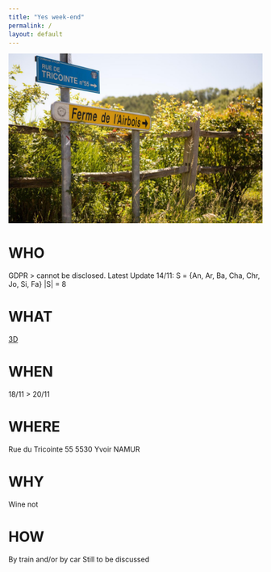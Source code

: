 ```yaml
---
title: "Yes week-end"
permalink: /
layout: default
---
```

![alt image](260650734.jpg "Rue du Tricointe 55 5530 Yvoir")
# WHO
GDPR > cannot be disclosed.
Latest Update 14/11: S = {An, Ar, Ba, Cha, Chr, Jo, Si, Fa}
|S| = 8
# WHAT
[3D](https://my.matterport.com/show/?m=GHvoKFJAGii)
# WHEN
18/11 > 20/11
# WHERE
Rue du Tricointe 55 
5530 Yvoir NAMUR
# WHY
Wine not
# HOW
By train and/or by car
Still to be discussed
